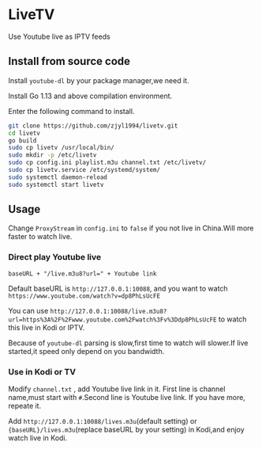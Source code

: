 # LiveTV
Use Youtube live as IPTV feeds

## Install from source code

Install `youtube-dl` by your package manager,we need it.

Install Go 1.13 and above compilation environment.

Enter the following command to install.

```bash
git clone https://github.com/zjyl1994/livetv.git
cd livetv
go build
sudo cp livetv /usr/local/bin/
sudo mkdir -p /etc/livetv
sudo cp config.ini playlist.m3u channel.txt /etc/livetv/
sudo cp livetv.service /etc/systemd/system/
sudo systemctl daemon-reload
sudo systemctl start livetv
```

## Usage

Change `ProxyStream` in `config.ini` to `false` if you not live in China.Will more faster to watch live.

### Direct play Youtube live

`baseURL + "/live.m3u8?url=" + Youtube link`

Default baseURL is `http://127.0.0.1:10088`, and you want to watch `https://www.youtube.com/watch?v=dp8PhLsUcFE`

You can use `http://127.0.0.1:10088/live.m3u8?url=https%3A%2F%2Fwww.youtube.com%2Fwatch%3Fv%3Ddp8PhLsUcFE` to watch this live in Kodi or IPTV.

Because of `youtube-dl` parsing is slow,first time to watch will slower.If live started,it speed only depend on you bandwidth.

### Use in Kodi or TV

Modify `channel.txt` , add Youtube live link in it. First line is channel name,must start with `#`.Second line is Youtube live link.
If you have more, repeate it.

Add `http://127.0.0.1:10088/lives.m3u`(default setting) or `{baseURL}/lives.m3u`(replace baseURL by your setting) in Kodi,and enjoy watch live in Kodi.